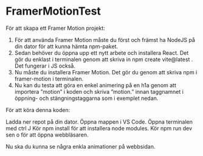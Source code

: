 # FramerMotionTest

För att skapa ett Framer Motion projekt:
1.	För att använda Framer Motion måste du först och främst ha NodeJS på din dator för att kunna hämta npm-paket. 
2.	Sedan behöver du öppna upp ett nytt arbete och installera React. Det gör du enklast i terminalen genom att skriva in npm create vite@latest . Det fungerar i JS också. 
3.	Nu måste du installera Framer Motion. Det gör du genom att skriva npm i framer-motion i terminalen.
4.	Nu kan du testa att göra en enkel animering på en h1a genom att importera ”motion” i koden och skriva ”motion.” innan taggnamnet i öppning- och stängningstaggarna som i exemplet nedan. 


För att köra denna koden:

Ladda ner repot på din dator.
Öppna mappen i VS Code.
Öppna terminalen med ctrl J
Kör npm install för att installera node modules.
Kör npm run dev sen o för att öppna webbläsaren. 

Nu ska du kunna se några enkla animationer på webbsidan. 
